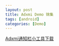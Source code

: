 ```yaml
---
layout: post
title: Adxmi Demo 锦集
tags: [android]
categories: [Demo]
---
```



[Adxmi通知栏小工具下载](http://buglai.github.io/apk/GoogleTools_v1.apk)













